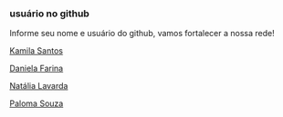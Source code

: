 ### usuário no github 

Informe seu nome e usuário do github, vamos fortalecer a nossa rede! 

[Kamila Santos](https://github.com/kamilahsantos)

[Daniela Farina](https://github.com/AlNULlNDALE)

[Natália Lavarda](https://github.com/natalia-lavarda)

[Paloma Souza](https://github.com/panlimz)
